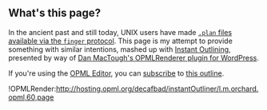 ## What's this page?

In the ancient past and still today, UNIX users have made <a href="http://en.wikipedia.org/wiki/.plan"><code>.plan</code> files available via the `finger` protocol</a>.  This page is my attempt to provide something with similar intentions, mashed up with [Instant Outlining](http://radio.outliners.com/beta), presented by way of [Dan MacTough's OPMLRenderer plugin for WordPress](http://www.yabfog.com/wp/opml-renderer/).

If you're using the [OPML Editor](http://support.opml.org), you can [subscribe](http://127.0.0.1:5337/outlinerSubscribe?url=http%3A%2F%2Fhosting.opml.org%2Fdecafbad%2FinstantOutliner%2Fl.m.orchard.opml&author=l.m.orchard) to [this outline](http://hosting.opml.org/decafbad/instantOutliner/l.m.orchard.opml).

!OPMLRender:http://hosting.opml.org/decafbad/instantOutliner/l.m.orchard.opml,60,page

